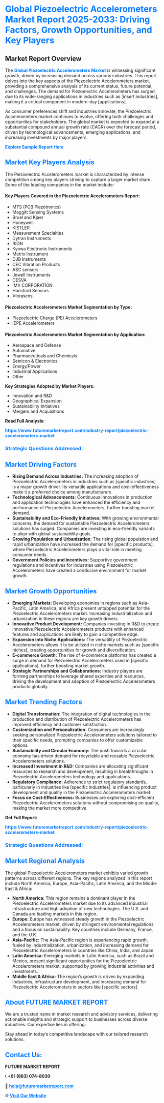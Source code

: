 <h1 style="color: #007BFF;">Global Piezoelectric Accelerometers Market Report 2025-2033: Driving Factors, Growth Opportunities, and Key Players</h1>

<section id="overview">
<h2>Market Report Overview</h2>
<p>The <a href="https://www.futuremarketreport.com/industry-report/piezoelectric-accelerometers-market" style="color: #007BFF; text-decoration: none;"><strong>Global Piezoelectric Accelerometers Market</strong></a> is witnessing significant growth, driven by increasing demand across various industries. This report delves into the key aspects of the Piezoelectric Accelerometers market, providing a comprehensive analysis of its current status, future potential, and challenges. The demand for Piezoelectric Accelerometers has surged due to its wide-ranging applications in industries such as [insert industries], making it a critical component in modern-day [applications].</p>
<p>As consumer preferences shift and industries innovate, the Piezoelectric Accelerometers market continues to evolve, offering both challenges and opportunities for stakeholders. The global market is expected to expand at a substantial compound annual growth rate (CAGR) over the forecast period, driven by technological advancements, emerging applications, and increasing investments by major players.</p>
</section>

<section id="overview">
<p><a href="https://www.futuremarketreport.com/request-sample/reportId=85759" style="color: #007BFF; text-decoration: none;"><strong>Explore Sample Report Here</strong></a></p>
</section>

<section id="key-players">
<h2 style="color: #007BFF;">Market Key Players Analysis</h2>
<p>The Piezoelectric Accelerometers market is characterized by intense competition among key players striving to capture a larger market share. Some of the leading companies in the market include:</p>
<h4>Key Players Covered in the Piezoelectric Accelerometers Report:</h4>
<ul><li>MTS (PCB Piezotronics)</li><li>Meggitt Sensing Systems</li><li>Bruel and Kjaer</li><li>Honeywell</li><li>KISTLER</li><li>Measurement Specialties</li><li>Dytran Instruments</li><li>RION</li><li>Kyowa Electronic Instruments</li><li>Metrix Instrument</li><li>DJB Instruments</li><li>CEC Vibration Products</li><li>ASC sensors</li><li>Jewell Instruments</li><li>CESVA</li><li>IMV CORPORATION</li><li>Hansford Sensors</li><li>Vibrasens</li></ul>
<h4>Piezoelectric Accelerometers Market Segmentation by Type:</h4>
<ul><li>Piezoelectric Charge (PE) Accelerometers</li><li>IEPE Accelerometers</li></ul>

<h4>Piezoelectric Accelerometers Market Segmentation by Application:</h4>
<ul><li>Aerospace and Defense</li><li>Automotive</li><li>Pharmaceuticals and Chemicals</li><li>Semicon &amp; Electronics</li><li>Energy/Power</li><li>Industrial Applications</li><li>Other</li></ul>
<p><strong>Key Strategies Adopted by Market Players:</strong></p>
<ul>
<li>Innovation and R&D</li>
<li>Geographical Expansion</li>
<li>Sustainability Initiatives</li>
<li>Mergers and Acquisitions</li>
</ul>
</section>

<section>
<p><strong>Read Full Analysis: </strong></p><a href="https://www.futuremarketreport.com/industry-report/piezoelectric-accelerometers-market" style="color: #007BFF; text-decoration: none;"><strong>https://www.futuremarketreport.com/industry-report/piezoelectric-accelerometers-market</strong></a>
<h3 style="color: #007BFF;">Strategic Questions Addressed:</h3>
</section>

<section id="driving-factors">
<h2 style="color: #007BFF;">Market Driving Factors</h2>
<ul>
<li><strong>Rising Demand Across Industries:</strong> The increasing adoption of Piezoelectric Accelerometers in industries such as [specific industries] is a major growth driver. Its versatile applications and cost-effectiveness make it a preferred choice among manufacturers.</li>
<li><strong>Technological Advancements:</strong> Continuous innovations in production and application technologies have enhanced the efficiency and performance of Piezoelectric Accelerometers, further boosting market demand.</li>
<li><strong>Sustainability and Eco-Friendly Initiatives:</strong> With growing environmental concerns, the demand for sustainable Piezoelectric Accelerometers solutions has surged. Companies are investing in eco-friendly variants to align with global sustainability goals.</li>
<li><strong>Growing Population and Urbanization:</strong> The rising global population and rapid urbanization have increased the demand for [specific products], where Piezoelectric Accelerometers plays a vital role in meeting consumer needs.</li>
<li><strong>Government Policies and Incentives:</strong> Supportive government regulations and incentives for industries using Piezoelectric Accelerometers have created a conducive environment for market growth.</li>
</ul>
</section>

<section id="growth-opportunities">
<h2 style="color: #007BFF;">Market Growth Opportunities</h2>
<ul>
<li><strong>Emerging Markets:</strong> Developing economies in regions such as Asia-Pacific, Latin America, and Africa present untapped potential for the Piezoelectric Accelerometers market. Increasing industrialization and urbanization in these regions are key growth drivers.</li>
<li><strong>Innovative Product Development:</strong> Companies investing in R&D to create innovative Piezoelectric Accelerometers products with enhanced features and applications are likely to gain a competitive edge.</li>
<li><strong>Expansion into Niche Applications:</strong> The versatility of Piezoelectric Accelerometers allows it to be utilized in niche markets such as [specific niches], creating opportunities for growth and diversification.</li>
<li><strong>E-commerce Growth:</strong> The rise of e-commerce platforms has created a surge in demand for Piezoelectric Accelerometers used in [specific applications], further boosting market growth.</li>
<li><strong>Strategic Partnerships and Collaborations:</strong> Industry players are forming partnerships to leverage shared expertise and resources, driving the development and adoption of Piezoelectric Accelerometers products globally.</li>
</ul>
</section>

<section id="trending-factors">
<h2 style="color: #007BFF;">Market Trending Factors</h2>
<ul>
<li><strong>Digital Transformation:</strong> The integration of digital technologies in the production and distribution of Piezoelectric Accelerometers has improved efficiency and customer satisfaction.</li>
<li><strong>Customization and Personalization:</strong> Consumers are increasingly seeking personalized Piezoelectric Accelerometers solutions tailored to their specific needs, prompting companies to offer customizable options.</li>
<li><strong>Sustainability and Circular Economy:</strong> The push towards a circular economy has driven demand for recyclable and reusable Piezoelectric Accelerometers solutions.</li>
<li><strong>Increased Investment in R&D:</strong> Companies are allocating significant resources to research and development, resulting in breakthroughs in Piezoelectric Accelerometers technology and applications.</li>
<li><strong>Regulatory Compliance:</strong> Adherence to strict regulatory standards, particularly in industries like [specific industries], is influencing product development and quality in the Piezoelectric Accelerometers market.</li>
<li><strong>Focus on Cost-Effectiveness:</strong> Businesses are exploring cost-efficient Piezoelectric Accelerometers solutions without compromising on quality, making the market more competitive.</li>
</ul>
</section>

<section>
<p><strong>Get Full Report: </strong></p><a href="https://www.futuremarketreport.com/industry-report/piezoelectric-accelerometers-market" style="color: #007BFF; text-decoration: none;"><strong>https://www.futuremarketreport.com/industry-report/piezoelectric-accelerometers-market</strong></a>
<h3 style="color: #007BFF;">Strategic Questions Addressed:</h3>
</section>


<section id="regional-analysis">
<h2 style="color: #007BFF;">Market Regional Analysis</h2>
<p>The global Piezoelectric Accelerometers market exhibits varied growth patterns across different regions. The key regions analyzed in this report include North America, Europe, Asia-Pacific, Latin America, and the Middle East & Africa:</p>
<ul>
<li><strong>North America:</strong> This region remains a dominant player in the Piezoelectric Accelerometers market due to its advanced industrial infrastructure and high adoption of new technologies. The U.S. and Canada are leading markets in this region.</li>
<li><strong>Europe:</strong> Europe has witnessed steady growth in the Piezoelectric Accelerometers market, driven by stringent environmental regulations and a focus on sustainability. Key countries include Germany, France, and the U.K.</li>
<li><strong>Asia-Pacific:</strong> The Asia-Pacific region is experiencing rapid growth, fueled by industrialization, urbanization, and increasing demand for Piezoelectric Accelerometers in countries like China, India, and Japan.</li>
<li><strong>Latin America:</strong> Emerging markets in Latin America, such as Brazil and Mexico, present significant opportunities for the Piezoelectric Accelerometers market, supported by growing industrial activities and investments.</li>
<li><strong>Middle East & Africa:</strong> The region’s growth is driven by expanding industries, infrastructure development, and increasing demand for Piezoelectric Accelerometers in sectors like [specific sectors].</li>
</ul>
</section>

<footer>
<h2 style="color: #007BFF;">About FUTURE MARKET REPORT</h2>
<p>We are a trusted name in market research and advisory services, delivering actionable insights and strategic support to businesses across diverse industries. Our expertise lies in offering:</p>

<p>Stay ahead in today’s competitive landscape with our tailored research solutions.</p>

<h2 style="color: #007BFF;">Contact Us:</h2>
<p><strong>FUTURE MARKET REPORT</strong></p>
<p>📞 <strong>+91 (883) 074-8030</strong></p>
<p>📧 <strong><a href="mailto:help@futuremarketreport.com" style="color: #007BFF;">help@futuremarketreport.com</a></strong></p>
<p>🌐 <strong><a href="https://www.futuremarketreport.com/" style="color: #007BFF;">Visit Our Website</a></strong></p>
</footer>